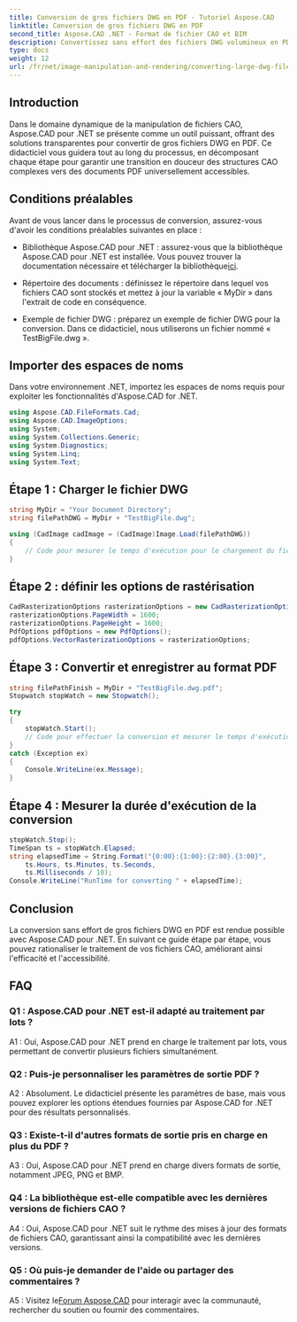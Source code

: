 ```yaml
---
title: Conversion de gros fichiers DWG en PDF - Tutoriel Aspose.CAD
linktitle: Conversion de gros fichiers DWG en PDF
second_title: Aspose.CAD .NET - Format de fichier CAO et BIM
description: Convertissez sans effort des fichiers DWG volumineux en PDF à l'aide d'Aspose.CAD pour .NET. Rationalisez vos processus de CAO avec ce didacticiel étape par étape.
type: docs
weight: 12
url: /fr/net/image-manipulation-and-rendering/converting-large-dwg-files-to-pdf/
---
```

## Introduction

Dans le domaine dynamique de la manipulation de fichiers CAO, Aspose.CAD pour .NET se présente comme un outil puissant, offrant des solutions transparentes pour convertir de gros fichiers DWG en PDF. Ce didacticiel vous guidera tout au long du processus, en décomposant chaque étape pour garantir une transition en douceur des structures CAO complexes vers des documents PDF universellement accessibles.

## Conditions préalables

Avant de vous lancer dans le processus de conversion, assurez-vous d'avoir les conditions préalables suivantes en place :

- Bibliothèque Aspose.CAD pour .NET : assurez-vous que la bibliothèque Aspose.CAD pour .NET est installée. Vous pouvez trouver la documentation nécessaire et télécharger la bibliothèque[ici](https://reference.aspose.com/cad/net/).

- Répertoire des documents : définissez le répertoire dans lequel vos fichiers CAO sont stockés et mettez à jour la variable « MyDir » dans l'extrait de code en conséquence.

- Exemple de fichier DWG : préparez un exemple de fichier DWG pour la conversion. Dans ce didacticiel, nous utiliserons un fichier nommé « TestBigFile.dwg ».

## Importer des espaces de noms

Dans votre environnement .NET, importez les espaces de noms requis pour exploiter les fonctionnalités d'Aspose.CAD for .NET.

```csharp
using Aspose.CAD.FileFormats.Cad;
using Aspose.CAD.ImageOptions;
using System;
using System.Collections.Generic;
using System.Diagnostics;
using System.Linq;
using System.Text;
```

## Étape 1 : Charger le fichier DWG

```csharp
string MyDir = "Your Document Directory";
string filePathDWG = MyDir + "TestBigFile.dwg";

using (CadImage cadImage = (CadImage)Image.Load(filePathDWG))
{
    // Code pour mesurer le temps d'exécution pour le chargement du fichier DWG
}
```

## Étape 2 : définir les options de rastérisation

```csharp
CadRasterizationOptions rasterizationOptions = new CadRasterizationOptions();
rasterizationOptions.PageWidth = 1600;
rasterizationOptions.PageHeight = 1600;
PdfOptions pdfOptions = new PdfOptions();
pdfOptions.VectorRasterizationOptions = rasterizationOptions;
```

## Étape 3 : Convertir et enregistrer au format PDF

```csharp
string filePathFinish = MyDir + "TestBigFile.dwg.pdf";
Stopwatch stopWatch = new Stopwatch();

try
{
    stopWatch.Start();
    // Code pour effectuer la conversion et mesurer le temps d'exécution
}
catch (Exception ex)
{
    Console.WriteLine(ex.Message);
}
```

## Étape 4 : Mesurer la durée d'exécution de la conversion

```csharp
stopWatch.Stop();
TimeSpan ts = stopWatch.Elapsed;
string elapsedTime = String.Format("{0:00}:{1:00}:{2:00}.{3:00}",
    ts.Hours, ts.Minutes, ts.Seconds,
    ts.Milliseconds / 10);
Console.WriteLine("RunTime for converting " + elapsedTime);
```

## Conclusion

La conversion sans effort de gros fichiers DWG en PDF est rendue possible avec Aspose.CAD pour .NET. En suivant ce guide étape par étape, vous pouvez rationaliser le traitement de vos fichiers CAO, améliorant ainsi l'efficacité et l'accessibilité.

## FAQ

### Q1 : Aspose.CAD pour .NET est-il adapté au traitement par lots ?

A1 : Oui, Aspose.CAD pour .NET prend en charge le traitement par lots, vous permettant de convertir plusieurs fichiers simultanément.

### Q2 : Puis-je personnaliser les paramètres de sortie PDF ?

A2 : Absolument. Le didacticiel présente les paramètres de base, mais vous pouvez explorer les options étendues fournies par Aspose.CAD for .NET pour des résultats personnalisés.

### Q3 : Existe-t-il d'autres formats de sortie pris en charge en plus du PDF ?

A3 : Oui, Aspose.CAD pour .NET prend en charge divers formats de sortie, notamment JPEG, PNG et BMP.

### Q4 : La bibliothèque est-elle compatible avec les dernières versions de fichiers CAO ?

A4 : Oui, Aspose.CAD pour .NET suit le rythme des mises à jour des formats de fichiers CAO, garantissant ainsi la compatibilité avec les dernières versions.

### Q5 : Où puis-je demander de l'aide ou partager des commentaires ?

A5 : Visitez le[Forum Aspose.CAD](https://forum.aspose.com/c/cad/19) pour interagir avec la communauté, rechercher du soutien ou fournir des commentaires.